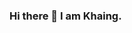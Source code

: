 ### Hi there 👋 I am Khaing. 

<!--
**Khaingz/Khaingz** is a ✨ _special_ ✨ repository because its `README.md` (this file) appears on your GitHub profile.

Here are some ideas to get you started:

- 👀 I’m passionate about Finance & Technology, intested in developing Fintech solution. My background is in Finance and Accounting. I am working to expand my knowledge       in Fintech development.
- 👨‍💻 Recently earned FinTech certificate from the University of Washington and continue to develop my skills in the FinTech and data analytics field.
- 🔭 I’m currently working on Python and SQL project.
- 🌱 I’m currently learning Blockchain Technology. (Solidity, dApp Building)
- 👯 I’m looking to collaborate on interesting projects to advance my skills in the FinTech space.
- 🤔 I’m looking for help with Java script, to work on Solidity smart contract.
- 💬 Ask me about Python, SQL and Financial planning and analysis.
- 📫 Connect with me at Linkedin - https://www.linkedin.com/in/khaing-thwe-1533391b7/
- 😄 Pronouns: Kai
- ⚡ Fun fact: Ask me about my travel stories. I have the wildest travel story to share. 
-->
